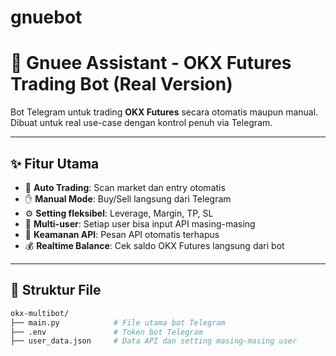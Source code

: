 # gnuebot

# 🚀 Gnuee Assistant - OKX Futures Trading Bot (Real Version)

Bot Telegram untuk trading **OKX Futures** secara otomatis maupun manual.  
Dibuat untuk real use-case dengan kontrol penuh via Telegram.

---

## ✨ Fitur Utama

- 🤖 **Auto Trading**: Scan market dan entry otomatis
- ✋ **Manual Mode**: Buy/Sell langsung dari Telegram
- ⚙️ **Setting fleksibel**: Leverage, Margin, TP, SL
- 🔐 **Multi-user**: Setiap user bisa input API masing-masing
- 🧼 **Keamanan API**: Pesan API otomatis terhapus
- 💰 **Realtime Balance**: Cek saldo OKX Futures langsung dari bot

---

## 📁 Struktur File

```bash
okx-multibot/
├── main.py            # File utama bot Telegram
├── .env               # Token bot Telegram
├── user_data.json     # Data API dan setting masing-masing user
